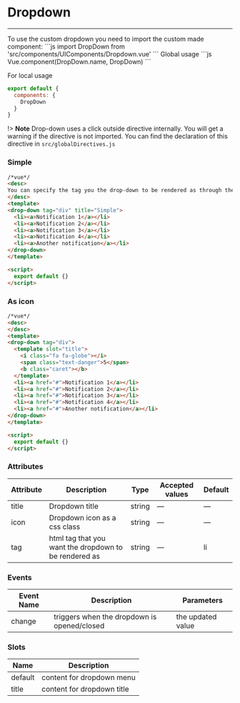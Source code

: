# Dropdown

<hr>
To use the custom dropdown you need to import the custom made component:
```js
import DropDown from 'src/components/UIComponents/Dropdown.vue'
```
Global usage
```js
Vue.component(DropDown.name, DropDown)
```

For local usage
```js
export default {
  components: {
    DropDown
  }
}
```
!> **Note** Drop-down uses a click outside directive internally. You will get a warning if the directive is not imported.
You can find the declaration of this directive in `src/globalDirectives.js`

### Simple
```html
/*vue*/
<desc>
You can specify the tag you the drop-down to be rendered as through the `tag` prop
</desc>
<template>
<drop-down tag="div" title="Simple">
  <li><a>Notification 1</a></li>
  <li><a>Notification 2</a></li>
  <li><a>Notification 3</a></li>
  <li><a>Notification 4</a></li>
  <li><a>Another notification</a></li>
</drop-down>
</template>

<script>
  export default {}
</script>
```

### As icon
```html
/*vue*/
<desc>
</desc>
<template>
<drop-down tag="div">
  <template slot="title">
    <i class="fa fa-globe"></i>
    <span class="text-danger">5</span>
    <b class="caret"></b>
  </template>
  <li><a href="#">Notification 1</a></li>
  <li><a href="#">Notification 2</a></li>
  <li><a href="#">Notification 3</a></li>
  <li><a href="#">Notification 4</a></li>
  <li><a href="#">Another notification</a></li>
</drop-down>
</template>

<script>
  export default {}
</script>
```


### Attributes
| Attribute      | Description    | Type      | Accepted values       | Default   |
|---------- |-------- |---------- |-------------  |-------- |
| title     | Dropdown title   | string  |       —        |     —     |
| icon     | Dropdown icon as a css class  | string  |       —        |     —     |
| tag     | html tag that you want the dropdown to be rendered as  | string  |       —        |     li     |

### Events
| Event Name | Description | Parameters |
|---------- |-------- |---------- |
| change  | triggers when the dropdown is opened/closed | the updated value |

### Slots
| Name | Description |
|---------- |-------- |
|  default  | content for dropdown menu |
|  title  | content for dropdown title|
